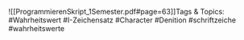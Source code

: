 
![[ProgrammierenSkript_1Semester.pdf#page=63]]Tags & Topics:
   #Wahrheitswert
   #I-Zeichensatz
   #Character
   #De nition
   #schriftzeiche
   #wahrheitswerte